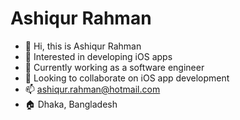 # Ashiqur Rahman

- 👋 Hi, this is Ashiqur Rahman
- 👀 Interested in developing iOS apps
- 🌱 Currently working as a software engineer
- 💞️ Looking to collaborate on iOS app development
- 📫 ashiqur.rahman@hotmail.com
- 🏠 Dhaka, Bangladesh

<!---
theashiq/theashiq is a ✨ special ✨ repository because its `README.md` (this file) appears on your GitHub profile.
You can click the Preview link to take a look at your changes.
---> 

<!---
# Documents
[My Curriculum Vitae](https://github.com/theashiq/theashiq.github.io/blob/main/Ashiqur-Rahman-CV.pdf) 
---> 
